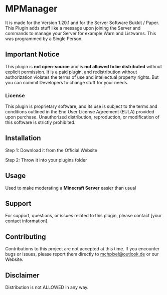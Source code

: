 # MPManager

It is made for the Version 1.20.1 and for the Server Software Bukkit / Paper.
This Plugin adds stuff like a message upon joining the Server and commands to manage your Server for example Warn and Listwarns.
This was programmed by a Single Person.


## Important Notice

This plugin is **not open-source** and is **not allowed to be distributed** without explicit permission. It is a paid plugin, and redistribution without authorization violates the terms of use and intellectual property rights.
But you can commit Developers to change stuff for your needs.


### License

This plugin is proprietary software, and its use is subject to the terms and conditions outlined in the End User License Agreement (EULA) provided upon purchase. Unauthorized distribution, reproduction, or modification of this software is strictly prohibited.


## Installation

Step 1:
  Download it from the Official Website
  
Step 2:
  Throw it into your plugins folder


## Usage

Used to make moderating a **Minecraft Server** easier than usual


## Support

For support, questions, or issues related to this plugin, please contact [your contact information].


## Contributing

Contributions to this project are not accepted at this time. If you encounter bugs or issues, please report them directly to mchpixel@outlook.de or our Website.


## Disclaimer

Distribution is not ALLOWED in any way.
